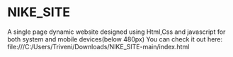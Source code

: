 # NIKE_SITE
A single page dynamic website designed using Html,Css and javascript for both system and mobile devices(below 480px)
You can check it out here:
file:///C:/Users/Triveni/Downloads/NIKE_SITE-main/index.html

